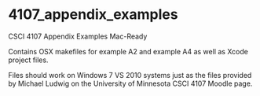 4107_appendix_examples
======================

CSCI 4107 Appendix Examples Mac-Ready

Contains OSX makefiles for example A2 and example A4 as well as Xcode project files. 

Files should work on Windows 7 VS 2010 systems just as the files provided by Michael Ludwig on the University of Minnesota CSCI 4107 Moodle page.
